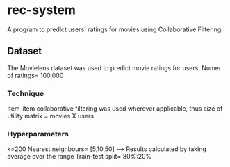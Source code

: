 # rec-system
A program to predict users' ratings for movies using Collaborative Filtering.


## Dataset
The Movielens dataset was used to predict movie ratings for users.
Numer of ratings= 100,000

### Technique
Item-item collaborative filtering was used wherever applicable, thus size of utility matrix = movies X users

### Hyperparameters
k=200
Nearest neighbours= [5,10,50] --> Results calculated by taking average over the range
Train-test split= 80%:20%
